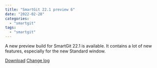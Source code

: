 ```yaml
---
title: "SmartGit 22.1 preview 6"
date: "2022-02-28"
categories: 
  - "smartgit"
tags: 
  - "smartgit"
---
```


A new preview build for SmartGit 22.1 is available. It contains a lot of new features, especially for the new Standard window.

[Download](http://www.syntevo.com/smartgit/preview) [Change log](http://www.syntevo.com/smartgit/changelog-eap.txt)
